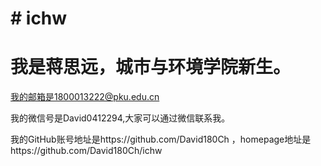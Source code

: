 # # ichw
# 我是蒋思远，城市与环境学院新生。
我的邮箱是1800013222@pku.edu.cn

我的微信号是David0412294,大家可以通过微信联系我。

我的GitHub账号地址是https://github.com/David180Ch ，homepage地址是https://github.com/David180Ch/ichw

